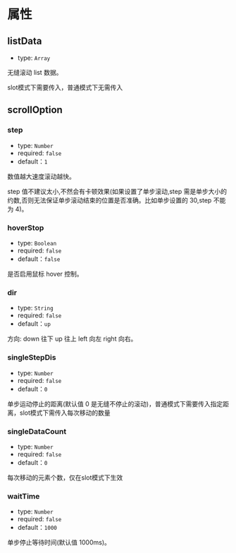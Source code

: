 <!--
 * @Author: ykx
 * @Date: 2022-10-11 14:56:45
 * @LastEditTime: 2022-10-13 00:27:00
 * @LastEditors: Please set LastEditors
 * @Description: 
 * @FilePath: \vue3-infinite-scroll\docs\guide\properties.md
-->
# 属性

## listData

- type: `Array`

无缝滚动 list 数据。

slot模式下需要传入，普通模式下无需传入

## scrollOption

### step

- type: `Number`
- required: `false`
- default：`1`

数值越大速度滚动越快。

step 值不建议太小,不然会有卡顿效果(如果设置了单步滚动,step 需是单步大小的约数,否则无法保证单步滚动结束的位置是否准确。比如单步设置的 30,step 不能为 4)。

### hoverStop

- type: `Boolean`
- required: `false`
- default：`false`

是否启用鼠标 hover 控制。

### dir

- type: `String`
- required: `false`
- default：`up`

方向: down 往下 up 往上 left 向左 right 向右。

### singleStepDis

- type: `Number`
- required: `false`
- default：`0`

单步运动停止的距离(默认值 0 是无缝不停止的滚动)，普通模式下需要传入指定距离，slot模式下需传入每次移动的数量

### singleDataCount

- type: `Number`
- required: `false`
- default：`0`

每次移动的元素个数，仅在slot模式下生效

### waitTime

- type: `Number`
- required: `false`
- default：`1000`

单步停止等待时间(默认值 1000ms)。